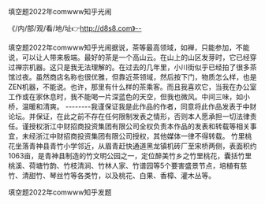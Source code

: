 填空题2022年comwww知乎光闹

《/内/部/观/看/地/址👉http://d8s8.com》--

填空题2022年comwww知乎光闹据说，茶等最高领域，如禅，只能参加，不能说，可以让人带来极端。最好的茶是一个高山云。在山上的山区发芽时，它已经穿过禅宗机器。这只是我无法理解的。在过去的几年里，小川街似乎已经拍了很多茶馆过夜。虽然商店名称也很优雅，但靠近茶领域，然后按下门，物质怎么样，也是ZEN机器，不能说。也许，那里有什么样的茶乘客。而且我喜欢它，当我在办公室工作或在家休息时，我不能喝一片深蓝色的天空，但我也微风。中间三味，如小桥，温暖和清爽。
--------我谨保证我是此作品的作者，同意将此作品发表于中财论坛。并保证，在此之前不存在任何限制发表之情形，否则本人愿承担一切法律责任。谨授权浙江中财招商投资集团有限公司全权负责本作品的发表和转载等相关事宜，未经浙江中财招商投资集团有限公司授权，其他媒体一律不得转载。
竹里桃花坐落青神县青竹小学邻近，从眉青赶快通道黑龙镇机砖厂至宋桥两侧，表面积约1063亩，是青神县制造的竹文明公园之一，定位醉美竹乡之竹里桃花，囊括竹里桃溪、荷塘竹韵、竹枝清涧、竹林人家、竹谱园等5个要害盛景节点，培植有慈竹、清甜竹、琴丝竹等各类竹，以及桃花、白果、香樟、灌木丛等。





填空题2022年comwww知乎发题
